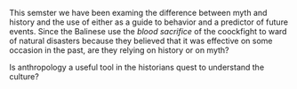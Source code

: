 This semster we have been examing the difference between myth and history and the use of either as a guide to behavior and a predictor of future events. Since the Balinese use the *blood sacrifice* of the coockfight to ward of natural disasters because they believed that it was effective on some occasion in the past, are they relying on history or on myth? 

Is anthropology a useful tool in the historians quest to understand the culture?
